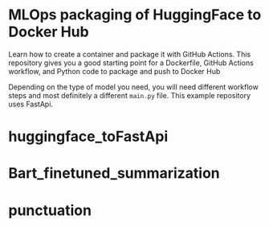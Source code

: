 # MLOps packaging of HuggingFace to Docker Hub
Learn how to create a container and package it with GitHub Actions. This repository gives you a good starting point for a Dockerfile, GitHub Actions workflow, and Python code to package and push to Docker Hub

Depending on the type of model you need, you will need different workflow steps and most definitely a different `main.py` file. This example repository uses FastApi.
# huggingface_toFastApi
# Bart_finetuned_summarization
# punctuation
